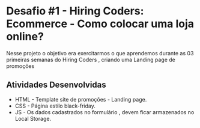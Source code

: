  <h1>Desafio #1 - Hiring Coders: Ecommerce - Como colocar uma loja online? </h1>

<p> Nesse projeto o objetivo era exercitarmos o que aprendemos durante as 03 primeiras semanas do Hiring Coders , criando uma Landing page de promoções</p>

<h2> Atividades Desenvolvidas </h2>

  <ul>
  <li> HTML - Template site de promoções  - Landing page.</li>
  <li> CSS  - Página estilo black-friday. </li>
  <li> JS   - Os dados cadastrados no formulário , devem ficar armazenados no Local Storage.  </li>
  </ul>
      </li>
    </ul>
